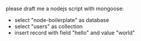 please draft me a nodejs script with mongoose:
  - select "node-boilerplate" as database
  - select "users" as collection
  - insert record with field "hello" and value "world"


